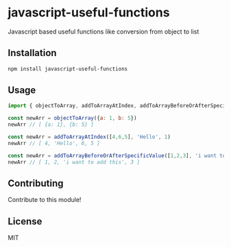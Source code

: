 # javascript-useful-functions

Javascript based useful functions like conversion from object to list

## Installation

```sh
npm install javascript-useful-functions
```

## Usage

```js
import { objectToArray, addToArrayAtIndex, addToArrayBeforeOrAfterSpecificValue } from "javascript-useful-functions";

const newArr = objectToArray({a: 1, b: 5})
newArr // [ {a: 1}, {b: 5} ]

const newArr = addToArrayAtIndex([4,6,5], 'Hello', 1)
newArr // [ 4, 'Hello', 6, 5 ]

const newArr = addToArrayBeforeOrAfterSpecificValue([1,2,3], 'i want to add this', 2, 1)
newArr // [ 1, 2, 'i want to add this', 3 ]
```

## Contributing

Contribute to this module!

## License

MIT
